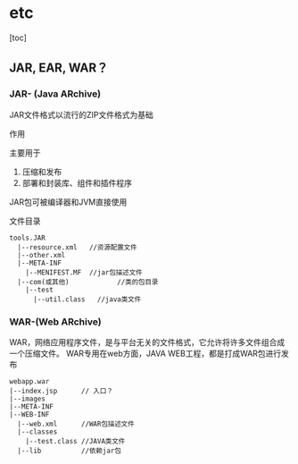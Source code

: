 # etc
[toc]

## JAR, EAR, WAR？

### JAR- (Java ARchive)
JAR文件格式以流行的ZIP文件格式为基础


作用

主要用于
1. 压缩和发布
2. 部署和封装库、组件和插件程序

JAR包可被编译器和JVM直接使用

文件目录

```text
tools.JAR
  |--resource.xml   //资源配置文件
  |--other.xml
  |--META-INF
    |--MENIFEST.MF  //jar包描述文件
  |--com(或其他)            //类的包目录
    |--test
      |--util.class   //java类文件
```


### WAR-(Web ARchive)

WAR，网络应用程序文件，是与平台无关的文件格式，它允许将许多文件组合成一个压缩文件。
WAR专用在web方面，JAVA WEB工程，都是打成WAR包进行发布


```text
webapp.war
|--index.jsp      // 入口？
|--images
|--META-INF
|--WEB-INF
  |--web.xml      //WAR包描述文件
  |--classes
    |--test.class //JAVA类文件
  |--lib          //依赖jar包
  
```
